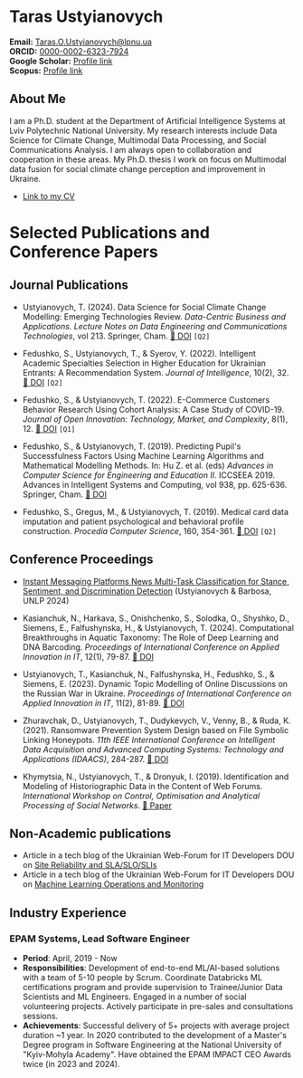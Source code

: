 
# Taras Ustyianovych
**Email:** [Taras.O.Ustyianovych@lpnu.ua](mailto:Taras.O.Ustyianovych@lpnu.ua)  
**ORCID:** [0000-0002-6323-7924](https://orcid.org/0000-0002-6323-7924)  
**Google Scholar:** [Profile link](https://scholar.google.com.ua/citations?user=PoojbBgAAAAJ&hl=uk)  
**Scopus:** [Profile link](https://www.scopus.com/authid/detail.uri?authorId=57208343279)

## About Me

I am a Ph.D. student at the Department of Artificial Intelligence Systems at Lviv Polytechnic National University. My research interests include Data Science for Climate Change, Multimodal Data Processing, and Social Communications Analysis. I am always open to collaboration and cooperation in these areas. My Ph.D. thesis I work on focus on Multimodal data fusion for social climate change perception and improvement in Ukraine.

- [Link to my CV](/cv.pdf)

# Selected Publications and Conference Papers

## Journal Publications

- Ustyianovych, T. (2024). Data Science for Social Climate Change Modelling: Emerging Technologies Review. *Data-Centric Business and Applications. Lecture Notes on Data Engineering and Communications Technologies*, vol 213. Springer, Cham. [🔗 DOI](https://doi.org/10.1007/978-3-031-62213-7_18) `[Q2]`

- Fedushko, S., Ustyianovych, T., & Syerov, Y. (2022). Intelligent Academic Specialties Selection in Higher Education for Ukrainian Entrants: A Recommendation System. *Journal of Intelligence*, 10(2), 32. [🔗 DOI](https://doi.org/10.3390/jintelligence10020032) `[Q2]`

- Fedushko, S., & Ustyianovych, T. (2022). E-Commerce Customers Behavior Research Using Cohort Analysis: A Case Study of COVID-19. *Journal of Open Innovation: Technology, Market, and Complexity*, 8(1), 12. [🔗 DOI](https://doi.org/10.3390/joitmc8010012) `[Q1]`


- Fedushko, S., & Ustyianovych, T. (2019). Predicting Pupil's Successfulness Factors Using Machine Learning Algorithms and Mathematical Modelling Methods. In: Hu Z. et al. (eds) *Advances in Computer Science for Engineering and Education II*. ICCSEEA 2019. Advances in Intelligent Systems and Computing, vol 938, pp. 625-636. Springer, Cham. [🔗 DOI](https://doi.org/10.1007/978-3-030-16621-2_58)

- Fedushko, S., Gregus, M., & Ustyianovych, T. (2019). Medical card data imputation and patient psychological and behavioral profile construction. *Procedia Computer Science*, 160, 354-361. [🔗 DOI](https://doi.org/10.1016/j.procs.2019.11.080) `[Q2]`

## Conference Proceedings

- [Instant Messaging Platforms News Multi-Task Classification for Stance, Sentiment, and Discrimination Detection](https://aclanthology.org/2024.unlp-1.5) (Ustyianovych & Barbosa, UNLP 2024)

- Kasianchuk, N., Harkava, S., Onishchenko, S., Solodka, O., Shyshko, D., Siemens, E., Falfushynska, H., & Ustyianovych, T. (2024). Computational Breakthroughs in Aquatic Taxonomy: The Role of Deep Learning and DNA Barcoding. *Proceedings of International Conference on Applied Innovation in IT*, 12(1), 79-87. [🔗 DOI](https://doi.org/10.25673/115645)

- Ustyianovych, T., Kasianchuk, N., Falfushynska, H., Fedushko, S., & Siemens, E. (2023). Dynamic Topic Modelling of Online Discussions on the Russian War in Ukraine. *Proceedings of International Conference on Applied Innovation in IT*, 11(2), 81-89. [🔗 DOI](https://doi.org/10.25673/112997)

- Zhuravchak, D., Ustyianovych, T., Dudykevych, V., Venny, B., & Ruda, K. (2021). Ransomware Prevention System Design based on File Symbolic Linking Honeypots. *11th IEEE International Conference on Intelligent Data Acquisition and Advanced Computing Systems: Technology and Applications (IDAACS)*, 284-287. [🔗 DOI](https://doi.org/10.1109/IDAACS53288.2021.9660913)

- Khymytsia, N., Ustyianovych, T., & Dronyuk, I. (2019). Identification and Modeling of Historiographic Data in the Content of Web Forums. *International Workshop on Control, Optimisation and Analytical Processing of Social Networks*. [🔗 Paper](http://ceur-ws.org/Vol-2392/paper23.pdf)

## Non-Academic publications
- Article in a tech blog of the Ukrainian Web-Forum for IT Developers DOU on [Site Reliability and SLA/SLO/SLIs](https://dou.ua/forums/topic/31077/) 
- Article in a tech blog of the Ukrainian Web-Forum for IT Developers DOU on [Machine Learning Operations and Monitoring](https://dou.ua/forums/topic/36101/) 

## Industry Experience

### EPAM Systems, Lead Software Engineer
- **Period**: April, 2019 - Now
- **Responsibilities**: Development of end-to-end ML/AI-based solutions with a team of 5-10 people by Scrum. Coordinate Databricks ML certifications program and provide supervision to Trainee/Junior Data Scientists and ML Engineers. Engaged in a number of social volunteering projects. Actively participate in pre-sales and consultations sessions.
- **Achievements**: Successful delivery of 5+ projects with average project duration ~1 year. In 2020 contributed to the development of a Master's Degree program in Software Engineering at the National University of "Kyiv-Mohyla Academy". Have obtained the EPAM IMPACT CEO Awards twice (in 2023 and 2024).




